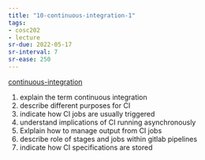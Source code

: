 ```yaml
---
title: "10-continuous-integration-1"
tags: 
- cosc202 
- lecture
sr-due: 2022-05-17
sr-interval: 7
sr-ease: 250
---
```


[continuous-integration](notes/continuous-integration.md)

1. explain the term continuous integration
2. describe different purposes for CI
3. indicate how CI jobs are usually triggered
4. understand implications of CI running asynchronously
5. Exlplain how to manage output from CI jobs
6. describe role of stages and jobs within gitlab pipelines
7. indicate how CI specifications are stored
